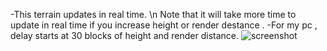 -This terrain updates in real time.
\n Note that it will take more time to update in real time if you increase height or render destance .
-For my pc , delay starts at 30 blocks of height and render distance.
![screenshot](https://github.com/user-attachments/assets/10f98a74-eb03-4f0b-96b2-1014036f83dc)

